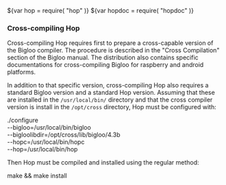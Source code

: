 ${var hop = require( "hop" )}
${var hopdoc = require( "hopdoc" )}


### Cross-compiling Hop ###

Cross-compiling Hop requires first to prepare a cross-capable version
of the Bigloo compiler. The procedure is described in the "Cross
Compilation" section of the Bigloo manual. The distribution also
contains specific documentations for cross-compiling Bigloo for
raspberry and android platforms.

In addition to that specific version, cross-compiling Hop also requires
a standard Bigloo version and a standard Hop version. Assuming that these
are installed in the `/usr/local/bin/` directory and that the cross
compiler version is install in the `/opt/cross` directory,
Hop must be configured with:

  ./configure \
     --bigloo=/usr/local/bin/bigloo \
     --bigloolibdir=/opt/cross/lib/bigloo/4.3b \
     --hopc=/usr/local/bin/hopc \
     --hop=/usr/local/bin/hop

Then Hop must be compiled and installed using the regular method:

  make && make install


